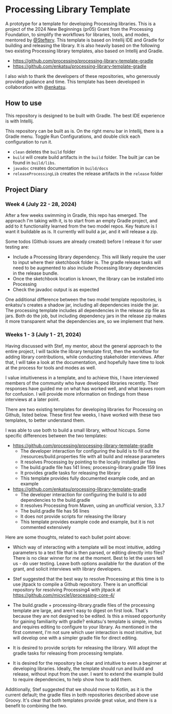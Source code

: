 # Processing Library Template

A prototype for a template for developing Processing libraries. This is a project of 
the 2024 New Beginnings (pr05) Grant from the Processing Foundation, to simplify the 
workflows for libraries, tools, and modes, mentored by [@Stefterv](https://github.com/stefterv). This template is 
based on Intellij IDE and Gradle for building and releasing the library. It is also 
heavily based on the following two existing Processing library templates, also based 
on Intellij and Gradle.

- https://github.com/processing/processing-library-template-gradle
- https://github.com/enkatsu/processing-library-template-gradle

I also wish to thank the developers of these repositories, who generously provided 
guidance and time. This template has been developed in collaboration with 
[@enkatsu](https://github.com/enkatsu).

## How to use
This repository is designed to be built with Gradle. The best IDE experience is with
Intellij.

This repository can be built as is. On the right menu bar in Intellij, there is a 
Gradle menu. Toggle Run Configurations, and double click each configuration to run it. 
- `clean` deletes the `build` folder
- `build` will create build artifacts in the `build` folder. The built jar can be found
in `build/libs`. 
- `javadoc` creates documentation in `build/docs`
- `releaseProcessingLib` creates the release artifacts in the `release` folder


## Project Diary

### Week 4 (July 22 - 28, 2024)

After a few weeks swimming in Gradle, this repo has emerged. The approach I'm 
taking with it, is to start from an empty Gradle project, and add to it functionality
learned from the two model repos. Key feature is I want it buildable as is. It
currently will build a jar, and it will release a zip. 

Some todos (Github issues are already created) before I release it for user testing are:
- Include a Processing library dependency. This will likely require the user to 
input where their sketchbook folder is. The gradle release tasks will need to be
augmented to also include Processing library dependencies in the release bundle.
- Once the sketchbook location is known, the library can be installed into Processing
- Check the javadoc output is as expected

One additional difference between the two model template repositories, is enkatsu's
creates a shadow jar, including all dependencies inside the jar. The processing
template includes all dependencies in the release zip file as jars. Both do the job,
but including dependency jars in the release zip makes it more transparent what 
the dependencies are, so we implement that here.


### Weeks 1 - 3 (July 1 - 21, 2024)

Having discussed with Stef, my mentor, about the general approach to the entire 
project, I will tackle the library template first, then the workflow for adding 
library contributions, while conducting stakeholder interviews. After that, I will
take a look at the documentation, and hopefully have time to look at the process 
for tools and modes as well.

I value intuitiveness in a template, and to achieve this, I have interviewed 
members of the community who have developed libraries recently. Their responses 
have guided me on what has worked well, and what leaves room for confusion. I will 
provide more information on findings from these interviews at a later point.

There are two existing templates for developing libraries for Processing on 
Github, listed below. These first few weeks, I have worked with these two 
templates, to better understand them.

I was able to use both to build a small library, without hiccups. Some specific 
differences between the two templates:

- https://github.com/processing/processing-library-template-gradle
  - The developer interaction for configuring the build is to fill out the 
    /resources/build.properties file with all build and release parameters
  - It resolves Processing by pointing to the locally installed jar files
  - The build.gradle file has 141 lines; processing-library.gradle 159 lines
  - It provides gradle tasks for releasing the library
  - This template provides fully documented example code, and an example
- https://github.com/enkatsu/processing-library-template-gradle
  - The developer interaction for configuring the build is to add dependencies
    to the build.gradle
  - It resolves Processing from Maven, using an unofficial version, 3.3.7
  - The build.gradle file has 56 lines
  - It does not provide scripts for releasing the library
  - This template provides example code and example, but it is not commented 
    extensively

Here are some thoughts, related to each bullet point above:

- Which way of interacting with a template will be most intuitive, adding 
parameters to a text file that is then parsed, or editing directly into files? 
There is no clear winner for me at the moment. Best to let the users tell us - do 
user testing. Leave both options available for the duration of the grant, and 
solicit interviews with library developers.

- Stef suggested that the best way to resolve Processing at this time is to use
jitpack to compile a Github repository. There is an unofficial repository for
resolving Processing4 with jitpack at https://github.com/micycle1/processing-core-4/

- The build.gradle + processing-library.gradle files of the processing template 
are large, and aren't easy to digest on first look. That's because they are not 
designed to be edited. Is this a missed opportunity for gaining familiarity with 
gradle? enkatsu's template is simple, invites and requires editing to configure
to your library. As mentioned in the first comment, I'm not sure which user 
interaction is most intuitive, but will develop one with a simpler gradle file for
direct editing.

- It is desired to provide scripts for releasing the library. Will adopt the gradle 
tasks for releasing from processing template.

- It is desired for the repository be clear and intuitive to even a beginner at 
developing libraries. Ideally, the template should run and build and release, 
without input from the user. I want to extend the example build to require 
dependencies, to help show how to add them.

Additionally, Stef suggested that we should move to Kotlin, as it is the current
default; the gradle files in both repositories described above use Groovy.
It's clear that both templates provide great value, and there is a benefit to
combining the two. 
